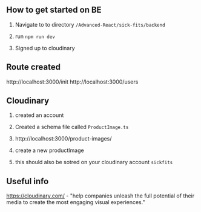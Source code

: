 ## How to get started on BE
1. Navigate to to directory `/Advanced-React/sick-fits/backend`
2. run `npm run dev`

1. Signed up to cloudinary

## Route created
http://localhost:3000/init
http://localhost:3000/users

## Cloudinary
1. created an account
2. Created a schema file called `ProductImage.ts`

1. http://localhost:3000/product-images/
2. create a new productImage 
3. this should also be sotred on your cloudinary account `sickfits`

## Useful info
https://cloudinary.com/ - "help companies unleash the full potential of their media to create the most engaging visual experiences."